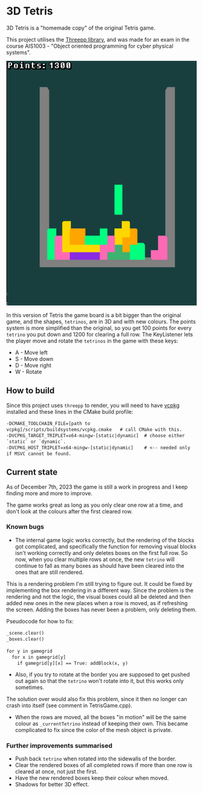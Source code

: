 # 3D Tetris

3D Tetris is a "homemade copy" of the original Tetris game. 

This project utilises the [Threepp library](https://github.com/markaren/threepp), and was made for an exam 
in the course AIS1003 - "Object oriented programming for cyber physical systems".

![img.png](img.png)

In this version of Tetris the game board is a bit bigger than the original game, and the shapes, `tetrinos`, 
are in 3D and with new colours.
The points system is more simplified than the original, so you get 100 points for every `tetrino` you put down 
and 1200 for clearing a full row.
The KeyListener lets the player move and rotate the `tetrinos` in the game with these keys:

- A - Move left
- S - Move down
- D - Move right
- W - Rotate


## How to build

Since this project uses `threepp` to render, you will need to have [vcpkg](https://vcpkg.io/en/getting-started.html) 
installed and these lines in the CMake build profile:

```shell
-DCMAKE_TOOLCHAIN_FILE=[path to vcpkg]/scripts/buildsystems/vcpkg.cmake   # call CMake with this.
-DVCPKG_TARGET_TRIPLET=x64-mingw-[static|dynamic]  # choose either `static` or `dynamic`.
-DVCPKG_HOST_TRIPLET=x64-mingw-[static|dynamic]    # <-- needed only if MSVC cannot be found. 
```

## Current state

As of December 7th, 2023 the game is still a work in progress and I keep finding more and more to improve.

The game works great as long as you only clear one row at a time, and don't look at the colours after the first 
cleared row.

### Known bugs

- The internal game logic works correctly, but the rendering of the blocks got complicated, and 
specifically the function for removing visual blocks isn't working correctly and only deletes boxes on the first 
full row. So now, when you clear multiple rows at once, the new `tetrino` will continue to fall as many boxes as 
should have been cleared into the ones that are still rendered.

This is a rendering problem I'm still trying to figure out.
It could be fixed by implementing the box rendering in a different way.
Since the problem is the rendering and not the logic, the visual boxes could all be deleted and then added new ones
in the new places when a row is moved, as if refreshing the screen. 
Adding the boxes has never been a problem, only deleting them.

Pseudocode for how to fix:
```shell
_scene.clear()
_boxes.clear()

for y in gamegrid
  for x in gamegrid[y]
    if gamegrid[y][x] == True: addBlock(x, y)
```

- Also, if you try to rotate at the border you are supposed to get pushed out again so that the `tetrino` won't 
rotate into it, but this works only sometimes.

The solution over would also fix this problem, since it then no longer can crash into itself 
(see comment in TetrisGame.cpp).

- When the rows are moved, all the boxes "in motion" will be the same colour as `_currentTetrino` instead of 
keeping their own. This became complicated to fix since the color of the mesh object is private.

### Further improvements summarised

- Push back `tetrino` when rotated into the sidewalls of the border.
- Clear the rendered boxes of all completed rows if more than one row is cleared at once, not just the first.
- Have the new rendered boxes keep their colour when moved.
- Shadows for better 3D effect.

